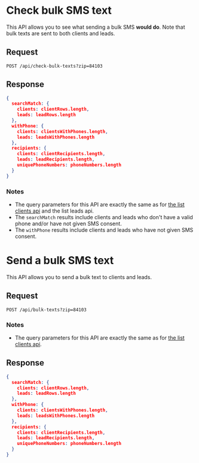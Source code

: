 # Check bulk SMS text

This API allows you to see what sending a bulk SMS **would do**. Note that bulk texts are sent to both clients and leads.

## Request

```http
POST /api/check-bulk-texts?zip=84103
```

## Response

```json
{
  searchMatch: {
    clients: clientRows.length,
    leads: leadRows.length
  },
  withPhone: {
    clients: clientsWithPhones.length,
    leads: leadsWithPhones.length
  },
  recipients: {
    clients: clientRecipients.length,
    leads: leadRecipients.length,
    uniquePhoneNumbers: phoneNumbers.length
  }
}
```


### Notes

- The query parameters for this API are exactly the same as for [the list clients api](/api-docs/list-clients.md) and the list leads api.
- The `searchMatch` results include clients and leads who don't have a valid phone and/or have not given SMS consent.
- The `withPhone` results include clients and leads who have not given SMS consent.

# Send a bulk SMS text

This API allows you to send a bulk text to clients and leads.

## Request

```http
POST /api/bulk-texts?zip=84103
```

### Notes

- The query parameters for this API are exactly the same as for [the list clients api](/api-docs/list-clients.md).

## Response

```json
{
  searchMatch: {
    clients: clientRows.length,
    leads: leadRows.length
  },
  withPhone: {
    clients: clientsWithPhones.length,
    leads: leadsWithPhones.length
  },
  recipients: {
    clients: clientRecipients.length,
    leads: leadRecipients.length,
    uniquePhoneNumbers: phoneNumbers.length
  }
}
```
